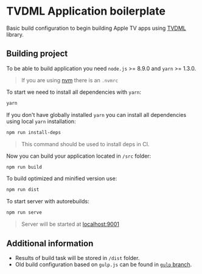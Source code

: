# TVDML Application boilerplate

Basic build configuration to begin building Apple TV apps using [TVDML](https://github.com/a-ignatov-parc/tvdml) library.

## Building project

To be able to build application you need `node.js` >= 8.9.0 and `yarn` >= 1.3.0.

> If you are using [nvm](https://github.com/creationix/nvm) there is an `.nvmrc`

To start we need to install all dependencies with `yarn`:

```bash
yarn
```

If you don't have globally installed `yarn` you can install all dependencies using local `yarn` installation:

```bash
npm run install-deps
```

> This command should be used to install deps in CI.

Now you can build your application located in `/src` folder:

```bash
npm run build
```

To build optimized and minified version use:

```bash
npm run dist
```

To start server with autorebuilds:

```bash
npm run serve
```

> Server will be started at [localhost:9001](http://localhost:9001/)

## Additional information

- Results of build task will be stored in `/dist` folder.
- Old build configuration based on `gulp.js` can be found in [`gulp` branch](https://github.com/a-ignatov-parc/tvdml-app-boilerplate/tree/gulp).
